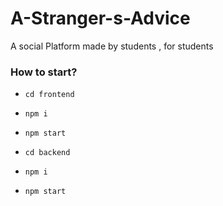 # A-Stranger-s-Advice

A social Platform made by students , for students


### How to start?
- `cd frontend`
- `npm i`
- `npm start`

- `cd backend`
- `npm i`
- `npm start`


